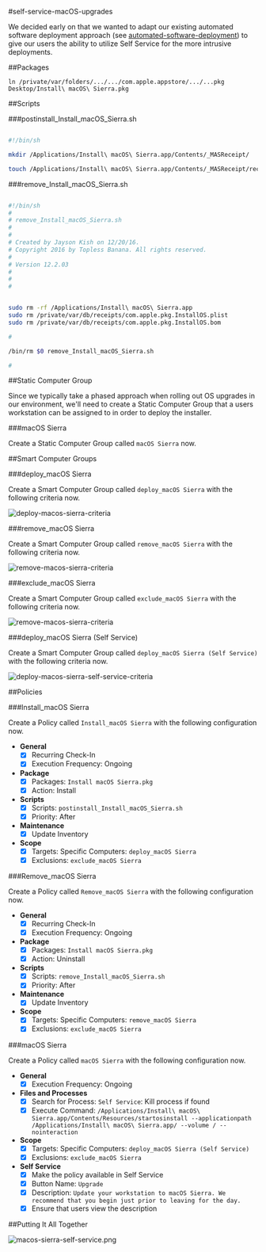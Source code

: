 #self-service-macOS-upgrades

We decided early on that we wanted to adapt our existing automated software deployment approach (see [automated-software-deployment](https://github.com/ToplessBanana/tutorials/tree/master/HOW-TO-automated-software-deployment)) to give our users the ability to utilize Self Service for the more intrusive deployments.

##Packages

`ln /private/var/folders/.../.../com.apple.appstore/.../...pkg Desktop/Install\ macOS\ Sierra.pkg`

##Scripts

###postinstall_Install_macOS_Sierra.sh

```bash

#!/bin/sh

mkdir /Applications/Install\ macOS\ Sierra.app/Contents/_MASReceipt/

touch /Applications/Install\ macOS\ Sierra.app/Contents/_MASReceipt/receipt

```

###remove_Install_macOS_Sierra.sh

```bash

#!/bin/sh
#
# remove_Install_macOS_Sierra.sh
# 
#
# Created by Jayson Kish on 12/20/16.
# Copyright 2016 by Topless Banana. All rights reserved.
#
# Version 12.2.03
#
#
#


sudo rm -rf /Applications/Install\ macOS\ Sierra.app
sudo rm /private/var/db/receipts/com.apple.pkg.InstallOS.plist
sudo rm /private/var/db/receipts/com.apple.pkg.InstallOS.bom

#

/bin/rm $0 remove_Install_macOS_Sierra.sh

#

```

##Static Computer Group

Since we typically take a phased approach when rolling out OS upgrades in our environment, we'll need to create a Static Computer Group that a users workstation can be assigned to in order to deploy the installer.

###macOS Sierra

Create a Static Computer Group called `macOS Sierra` now.

##Smart Computer Groups

###deploy_macOS Sierra

Create a Smart Computer Group called `deploy_macOS Sierra` with the following criteria now.

![deploy-macos-sierra-criteria](https://github.com/ToplessBanana/tutorials/blob/master/HOW-TO-self-service-macOS-upgrades/resources/deploy-macos-sierra-criteria.png)

###remove_macOS Sierra

Create a Smart Computer Group called `remove_macOS Sierra` with the following criteria now.

![remove-macos-sierra-criteria](https://github.com/ToplessBanana/tutorials/blob/master/HOW-TO-self-service-macOS-upgrades/resources/remove-macos-sierra-criteria.png)

###exclude_macOS Sierra

Create a Smart Computer Group called `exclude_macOS Sierra` with the following criteria now.

![remove-macos-sierra-criteria](https://github.com/ToplessBanana/tutorials/blob/master/HOW-TO-self-service-macOS-upgrades/resources/exclude-macos-sierra-criteria.png)

###deploy_macOS Sierra (Self Service)

Create a Smart Computer Group called `deploy_macOS Sierra (Self Service)` with the following criteria now.

![deploy-macos-sierra-self-service-criteria](https://github.com/ToplessBanana/tutorials/blob/master/HOW-TO-self-service-macOS-upgrades/resources/deploy-macos-sierra-self-service-criteria.png)

##Policies

###Install_macOS Sierra

Create a Policy called `Install_macOS Sierra` with the following configuration now.

- **General**
  - [x] Recurring Check-In
  - [x] Execution Frequency: Ongoing
- **Package**
  - [x] Packages: `Install macOS Sierra.pkg`
  - [x] Action: Install
- **Scripts**
  - [x] Scripts: `postinstall_Install_macOS_Sierra.sh`
  - [x] Priority: After
- **Maintenance**
  - [x] Update Inventory
- **Scope**
  - [x] Targets: Specific Computers: `deploy_macOS Sierra`
  - [x] Exclusions: `exclude_macOS Sierra`

###Remove_macOS Sierra

Create a Policy called `Remove_macOS Sierra` with the following configuration now.

- **General**
  - [x] Recurring Check-In
  - [x] Execution Frequency: Ongoing
- **Package**
  - [x] Packages: `Install macOS Sierra.pkg`
  - [x] Action: Uninstall
- **Scripts**
  - [x] Scripts: `remove_Install_macOS_Sierra.sh`
  - [x] Priority: After
- **Maintenance**
  - [x] Update Inventory
- **Scope**
  - [x] Targets: Specific Computers: `remove_macOS Sierra`
  - [x] Exclusions: `exclude_macOS Sierra`
  
###macOS Sierra

Create a Policy called `macOS Sierra` with the following configuration now.

- **General**
  - [x] Execution Frequency: Ongoing
- **Files and Processes**
  - [x] Search for Process: `Self Service`: Kill process if found
  - [x] Execute Command: `/Applications/Install\ macOS\ Sierra.app/Contents/Resources/startosinstall --applicationpath /Applications/Install\ macOS\ Sierra.app/ --volume / --nointeraction`
- **Scope**
  - [x] Targets: Specific Computers: `deploy_macOS Sierra (Self Service)`
  - [x] Exclusions: `exclude_macOS Sierra`
- **Self Service**
  - [x] Make the policy available in Self Service
  - [x] Button Name: `Upgrade`
  - [x] Description: `Update your workstation to macOS Sierra. We recommend that you begin just prior to leaving for the day.`
  - [x] Ensure that users view the description

##Putting It All Together

![macos-sierra-self-service.png](https://github.com/ToplessBanana/tutorials/blob/master/HOW-TO-self-service-macOS-upgrades/resources/macos-sierra-self-service.png)
